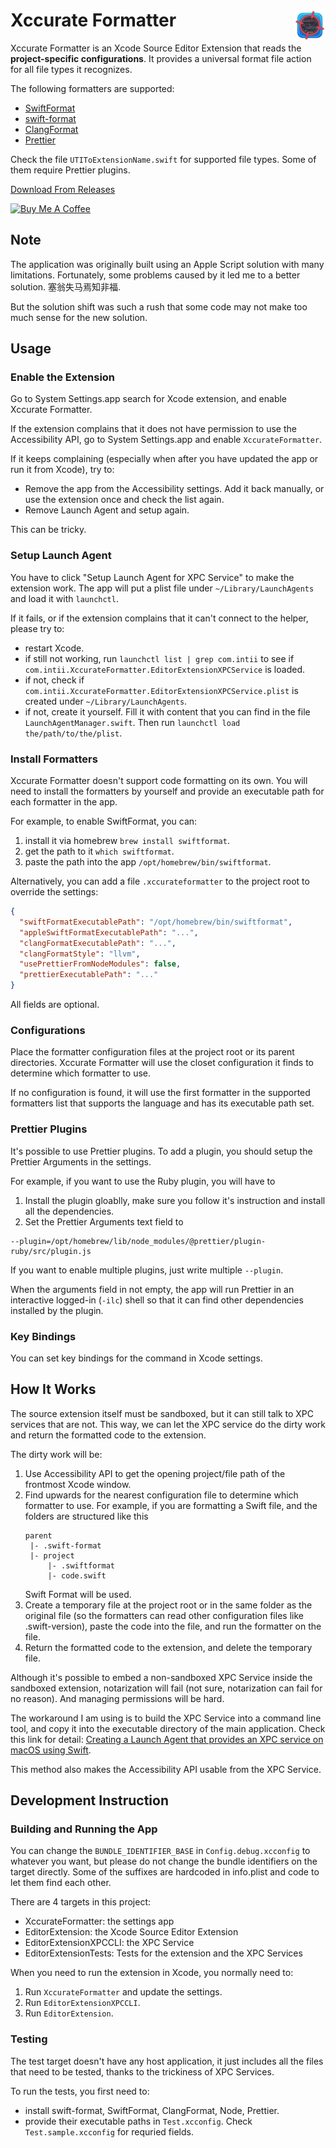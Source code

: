 # Xccurate Formatter <img alt="Logo" src="/AppIcon.png" align="right" height="50">

Xccurate Formatter is an Xcode Source Editor Extension that reads the **project-specific configurations**. It provides a universal format file action for all file types it recognizes.

The following formatters are supported:

- [SwiftFormat](https://github.com/nicklockwood/SwiftFormat)
- [swift-format](https://github.com/apple/swift-format)
- [ClangFormat](https://clang.llvm.org/docs/ClangFormat.html)
- [Prettier](https://prettier.io/)

Check the file `UTIToExtensionName.swift` for supported file types. Some of them require Prettier plugins.

[Download From Releases](https://github.com/intitni/XccurateFormatter/releases)

<a href="https://www.buymeacoffee.com/intitni" target="_blank"><img src="https://cdn.buymeacoffee.com/buttons/v2/default-yellow.png" alt="Buy Me A Coffee" style="height: 60px !important;width: 217px !important;" ></a>

## Note

The application was originally built using an Apple Script solution with many limitations. Fortunately, some problems caused by it led me to a better solution. 塞翁失马焉知非福.

But the solution shift was such a rush that some code may not make too much sense for the new solution.

## Usage

### Enable the Extension

Go to System Settings.app search for Xcode extension, and enable Xccurate Formatter.

If the extension complains that it does not have permission to use the Accessibility API, go to System Settings.app and enable `XccurateFormatter`.

If it keeps complaining (especially when after you have updated the app or run it from Xcode), try to:

- Remove the app from the Accessibility settings. Add it back manually, or use the extension once and check the list again.
- Remove Launch Agent and setup again.

This can be tricky.

### Setup Launch Agent

You have to click "Setup Launch Agent for XPC Service" to make the extension work. The app will put a plist file under `~/Library/LaunchAgents` and load it with `launchctl`.

If it fails, or if the extension complains that it can't connect to the helper, please try to:

- restart Xcode.
- if still not working, run `launchctl list | grep com.intii` to see if `com.intii.XccurateFormatter.EditorExtensionXPCService` is loaded.
- if not, check if `com.intii.XccurateFormatter.EditorExtensionXPCService.plist` is created under `~/Library/LaunchAgents`.
- if not, create it yourself. Fill it with content that you can find in the file `LaunchAgentManager.swift`. Then run `launchctl load the/path/to/the/plist`.

### Install Formatters

Xccurate Formatter doesn't support code formatting on its own. You will need to install the formatters by yourself and provide an executable path for each formatter in the app.

For example, to enable SwiftFormat, you can:

1. install it via homebrew `brew install swiftformat`.
2. get the path to it `which swiftformat`.
3. paste the path into the app `/opt/homebrew/bin/swiftformat`.

Alternatively, you can add a file `.xccurateformatter` to the project root to override the settings:

```json
{
  "swiftFormatExecutablePath": "/opt/homebrew/bin/swiftformat",
  "appleSwiftFormatExecutablePath": "...",
  "clangFormatExecutablePath": "...",
  "clangFormatStyle": "llvm",
  "usePrettierFromNodeModules": false,
  "prettierExecutablePath": "..."
}
```

All fields are optional.

### Configurations

Place the formatter configuration files at the project root or its parent directories. Xccurate Formatter will use the closet configuration it finds to determine which formatter to use.

If no configuration is found, it will use the first formatter in the supported formatters list that supports the language and has its executable path set.

### Prettier Plugins

It's possible to use Prettier plugins. To add a plugin, you should setup the Prettier Arguments in the settings.

For example, if you want to use the Ruby plugin, you will have to 

1. Install the plugin gloablly, make sure you follow it's instruction and install all the dependencies.
2. Set the Prettier Arguments text field to 
```
--plugin=/opt/homebrew/lib/node_modules/@prettier/plugin-ruby/src/plugin.js
```

If you want to enable multiple plugins, just write multiple `--plugin`.

When the arguments field in not empty, the app will run Prettier in an interactive logged-in (`-ilc`) shell so that it can find other dependencies installed by the plugin.

### Key Bindings

You can set key bindings for the command in Xcode settings.

## How It Works

The source extension itself must be sandboxed, but it can still talk to XPC services that are not. This way, we can let the XPC service do the dirty work and return the formatted code to the extension.

The dirty work will be:

1. Use Accessibility API to get the opening project/file path of the frontmost Xcode window.
2. Find upwards for the nearest configuration file to determine which formatter to use.
   For example, if you are formatting a Swift file, and the folders are structured like this
   ```
   parent
    |- .swift-format
    |- project
        |- .swiftformat
        |- code.swift
   ```
   Swift Format will be used.
3. Create a temporary file at the project root or in the same folder as the original file (so the formatters can read other configuration files like .swift-version), paste the code into the file, and run the formatter on the file.
4. Return the formatted code to the extension, and delete the temporary file.

Although it's possible to embed a non-sandboxed XPC Service inside the sandboxed extension, notarization will fail (not sure, notarization can fail for no reason). And managing permissions will be hard.

The workaround I am using is to build the XPC Service into a command line tool, and copy it into the executable directory of the main application. Check this link for detail: [Creating a Launch Agent that provides an XPC service on macOS using Swift](https://rderik.com/blog/creating-a-launch-agent-that-provides-an-xpc-service-on-macos/).

This method also makes the Accessibility API usable from the XPC Service.

## Development Instruction

### Building and Running the App

You can change the `BUNDLE_IDENTIFIER_BASE` in `Config.debug.xcconfig` to whatever you want, but please do not change the bundle identifiers on the target directly. Some of the suffixes are hardcoded in info.plist and code to let them find each other.

There are 4 targets in this project:

- XccurateFormatter: the settings app
- EditorExtension: the Xcode Source Editor Extension
- EditorExtensionXPCCLI: the XPC Service
- EditorExtensionTests: Tests for the extension and the XPC Services

When you need to run the extension in Xcode, you normally need to:

1. Run `XccurateFormatter` and update the settings.
2. Run `EditorExtensionXPCCLI`.
3. Run `EditorExtension`.

### Testing

The test target doesn't have any host application, it just includes all the files that need to be tested, thanks to the trickiness of XPC Services.

To run the tests, you first need to:

- install swift-format, SwiftFormat, ClangFormat, Node, Prettier.
- provide their executable paths in `Test.xcconfig`. Check `Test.sample.xcconfig` for requried fields.
